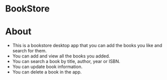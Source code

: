 # BookStore

# About

* This is a bookstore desktop app that you can add the books you like and search for them.
* You can add and view all the books you added.
* You can search a book by title, author, year or ISBN.
* You can update book information.
* You can delete a book in the app.